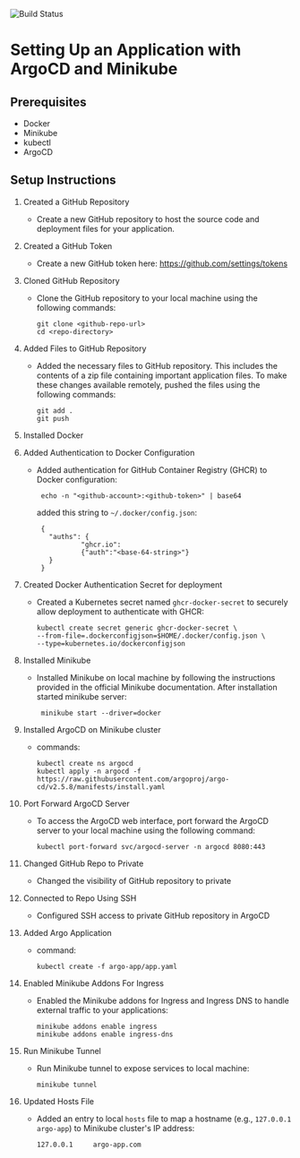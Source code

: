 ![Build Status](https://github.com/EldarDL/directeam-project/actions/workflows/docker-image.yml/badge.svg)

# Setting Up an Application with ArgoCD and Minikube

## Prerequisites

- Docker
- Minikube
- kubectl
- ArgoCD

## Setup Instructions

1. Created a GitHub Repository
   - Create a new GitHub repository to host the source code and deployment files for your application.

2. Created a GitHub Token
   - Create a new GitHub token here: https://github.com/settings/tokens

3. Cloned GitHub Repository
   - Clone the GitHub repository to your local machine using the following commands:
     ```
     git clone <github-repo-url>
     cd <repo-directory>
     ```

4. Added Files to GitHub Repository
   - Added the necessary files to GitHub repository. This includes the contents of a zip file containing important application files. To make these changes available remotely, pushed the files using the following commands:
     ```
     git add .
     git push
     ```

5. Installed Docker

6. Added Authentication to Docker Configuration
   - Added authentication for GitHub Container Registry (GHCR) to Docker configuration:
     ```
      echo -n "<github-account>:<github-token>" | base64
     ```
     added this string to `~/.docker/config.json`:
     ```
      {
        "auths": {
                "ghcr.io":
                {"auth":"<base-64-string>"}
        }
      }
     ```
7. Created Docker Authentication Secret for deployment
   - Created a Kubernetes secret named `ghcr-docker-secret` to securely allow deployment to authenticate with GHCR:
     ```
     kubectl create secret generic ghcr-docker-secret \
     --from-file=.dockerconfigjson=$HOME/.docker/config.json \
     --type=kubernetes.io/dockerconfigjson
     ```

8. Installed Minikube
   - Installed Minikube on local machine by following the instructions provided in the official Minikube documentation.
     After installation started minikube server:
     ```
      minikube start --driver=docker
     ```

9. Installed ArgoCD on Minikube cluster
   - commands:
      ```
      kubectl create ns argocd
      kubectl apply -n argocd -f https://raw.githubusercontent.com/argoproj/argo-cd/v2.5.8/manifests/install.yaml
      ```
10. Port Forward ArgoCD Server
    - To access the ArgoCD web interface, port forward the ArgoCD server to your local machine using the following command:
      ```
      kubectl port-forward svc/argocd-server -n argocd 8080:443
      ```

11. Changed GitHub Repo to Private
    - Changed the visibility of GitHub repository to private

12. Connected to Repo Using SSH
    - Configured SSH access to private GitHub repository in ArgoCD

13. Added Argo Application
    - command:
      ```
      kubectl create -f argo-app/app.yaml
      ```

14. Enabled Minikube Addons For Ingress
    - Enabled the Minikube addons for Ingress and Ingress DNS to handle external traffic to your applications:
      ```
      minikube addons enable ingress
      minikube addons enable ingress-dns
      ```

15. Run Minikube Tunnel
    - Run Minikube tunnel to expose services to local machine:
      ```
      minikube tunnel
      ```

16. Updated Hosts File
    - Added an entry to local `hosts` file to map a hostname (e.g., `127.0.0.1 argo-app`) to Minikube cluster's IP address:
      ```
      127.0.0.1     argo-app.com
      ```